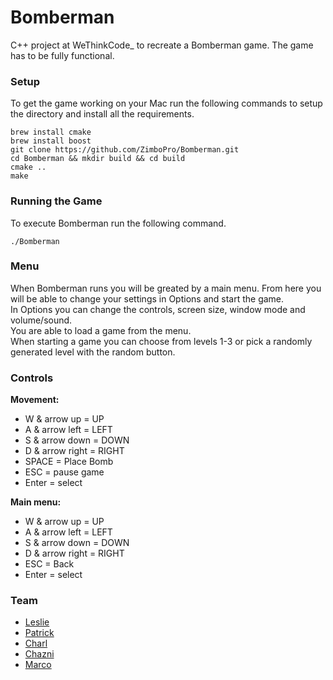 # Bomberman

C++ project at WeThinkCode\_ to recreate a Bomberman game. The game has to be fully functional.

### Setup 

To get the game working on your Mac run the following commands to setup the directory
and install all the requirements. 
```
brew install cmake
brew install boost
git clone https://github.com/ZimboPro/Bomberman.git
cd Bomberman && mkdir build && cd build
cmake ..
make
```

### Running the Game

To execute Bomberman run the following command. 
```
./Bomberman
```

### Menu

When Bomberman runs you will be greated by a main menu. From here you will be able to change your settings in Options and start the game.  
In Options you can change the controls, screen size, window mode and volume/sound.  
You are able to load a game from the menu.  
When starting a game you can choose from levels 1-3 or pick a randomly generated level with the random button.  

### Controls

**Movement:**
-	W & arrow up = UP  
-	A & arrow left = LEFT  
-	S & arrow down = DOWN  
-	D & arrow right = RIGHT  
-	SPACE = Place Bomb  
-	ESC = pause game  
-	Enter = select  
  
**Main menu:**
-	W & arrow up = UP  
-	A & arrow left = LEFT  
-	S & arrow down = DOWN  
-	D & arrow right = RIGHT  
-	ESC = Back  
-	Enter = select  
  
### Team

- <a href="https://github.com/ZimboPro">Leslie</a>  
- <a href="https://github.com/P-Russell">Patrick</a>  
- <a href="https://github.com/cdpauwels">Charl</a>  
- <a href="https://github.com/ChazniK">Chazni</a>  
- <a href="https://github.com/Moondog360">Marco</a>
